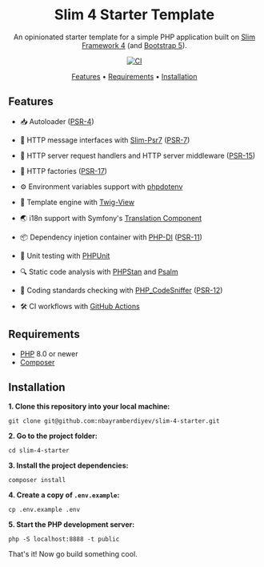 <h1 align="center">Slim 4 Starter Template</h1>

<p align="center">An opinionated starter template for a simple PHP application built on <a href="https://www.slimframework.com" target="_blank">Slim Framework 4</a> (and <a href="https://getbootstrap.com" target="_blank">Bootstrap 5</a>).</p>

<p align="center">
  <a href="https://github.com/nbayramberdiyev/slim-4-starter/actions/workflows/continuous-integration.yml/badge.svg" target="_blank">
    <img src="https://github.com/nbayramberdiyev/slim-4-starter/actions/workflows/continuous-integration.yml/badge.svg" alt="CI" />
  </a>
</p>

<p align="center">
  <a href="#features">Features</a> •
  <a href="#requirements">Requirements</a> •
  <a href="#installation">Installation</a>
</p>

## Features

- 📥 Autoloader ([PSR-4](https://github.com/php-fig/fig-standards/blob/master/accepted/PSR-4-autoloader.md))

- 📨 HTTP message interfaces with [Slim-Psr7](https://github.com/slimphp/Slim-Psr7) ([PSR-7](https://github.com/php-fig/fig-standards/blob/master/accepted/PSR-7-http-message.md))

- 🎯 HTTP server request handlers and HTTP server middleware ([PSR-15](https://github.com/php-fig/fig-standards/blob/master/accepted/PSR-15-request-handlers.md))

- 🔌 HTTP factories ([PSR-17](https://github.com/php-fig/fig-standards/blob/master/accepted/PSR-17-http-factory.md))

- ⚙️ Environment variables support with [phpdotenv](https://github.com/vlucas/phpdotenv)

- 🌾 Template engine with [Twig-View](https://github.com/slimphp/Twig-View)

- 🌏 i18n support with Symfony's [Translation Component](https://github.com/symfony/translation)

- 📦 Dependency injetion container with [PHP-DI](https://github.com/php-di/php-di) ([PSR-11](https://github.com/php-fig/fig-standards/blob/master/accepted/PSR-11-container.md))

- 🧪 Unit testing with [PHPUnit](https://github.com/sebastianbergmann/phpunit)

- 🔍 Static code analysis with [PHPStan](https://github.com/phpstan/phpstan) and [Psalm](https://github.com/vimeo/psalm)

- 🔭 Coding standards checking with [PHP_CodeSniffer](https://github.com/squizlabs/PHP_CodeSniffer) ([PSR-12](https://github.com/php-fig/fig-standards/blob/master/accepted/PSR-12-extended-coding-style-guide.md))

- 🛠 CI workflows with [GitHub Actions](https://docs.github.com/en/actions)

## Requirements

- [PHP](https://www.php.net) 8.0 or newer
- [Composer](https://getcomposer.org)

## Installation

**1. Clone this repository into your local machine:**

```shell
git clone git@github.com:nbayramberdiyev/slim-4-starter.git
```

**2. Go to the project folder:**

```shell
cd slim-4-starter
```

**3. Install the project dependencies:**

```shell
composer install
```

**4. Create a copy of `.env.example`:**

```shell
cp .env.example .env
```

**5. Start the PHP development server:**

```shell
php -S localhost:8888 -t public
```

That's it! Now go build something cool.
